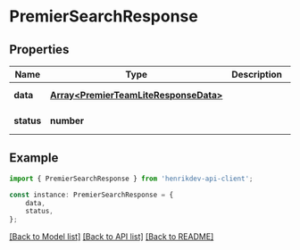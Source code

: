 # PremierSearchResponse


## Properties

Name | Type | Description | Notes
------------ | ------------- | ------------- | -------------
**data** | [**Array&lt;PremierTeamLiteResponseData&gt;**](PremierTeamLiteResponseData.md) |  | [default to undefined]
**status** | **number** |  | [default to undefined]

## Example

```typescript
import { PremierSearchResponse } from 'henrikdev-api-client';

const instance: PremierSearchResponse = {
    data,
    status,
};
```

[[Back to Model list]](../README.md#documentation-for-models) [[Back to API list]](../README.md#documentation-for-api-endpoints) [[Back to README]](../README.md)
